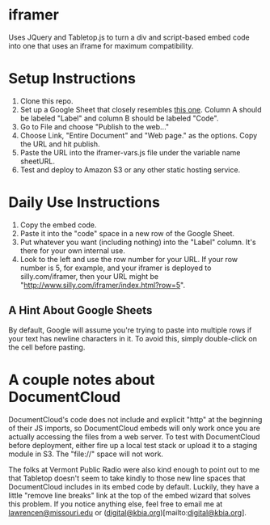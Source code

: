 # iframer
Uses JQuery and Tabletop.js to turn a div and script-based embed code into one that uses an iframe for maximum compatibility.

# Setup Instructions
1. Clone this repo.
2. Set up a Google Sheet that closely resembles [this one](https://docs.google.com/spreadsheets/d/183BqQXLnw3ZtqGkB-d-bnFtk5PoPdx7gjmJocCzUeao/edit?usp=sharing). Column A should be labeled "Label" and column B should be labeled "Code".
3. Go to File and choose "Publish to the web..."
4. Choose Link, "Entire Document" and "Web page." as the options. Copy the URL and hit publish.
5. Paste the URL into the iframer-vars.js file under the variable name sheetURL.
6. Test and deploy to Amazon S3 or any other static hosting service.

# Daily Use Instructions
1. Copy the embed code.
2. Paste it into the "code" space in a new row of the Google Sheet.
3. Put whatever you want (including nothing) into the "Label" column. It's there for your own internal use.
4. Look to the left and use the row number for your URL. If your row number is 5, for example, and your iframer is deployed to silly.com/iframer, then your URL might be "http://www.silly.com/iframer/index.html?row=5".

## A Hint About Google Sheets
By default, Google will assume you're trying to paste into multiple rows if your text has newline characters in it. To avoid this, simply double-click on the cell before pasting.

# A couple notes about DocumentCloud
DocumentCloud's code does not include and explicit "http" at the beginning of their JS imports, so DocumentCloud embeds will only work once you are actually accessing the files from a web server. To test with DocumentCloud before deployment, either fire up a local test stack or upload it to a staging module in S3. The "file://" space will not work.

The folks at Vermont Public Radio were also kind enough to point out to me that Tabletop doesn't seem to take kindly to those new line spaces that DocumentCloud includes in its embed code by default. Luckily, they have a little "remove line breaks" link at the top of the embed wizard that solves this problem. If you notice anything else, feel free to email me at [lawrencen@missouri.edu](mailto:lawrencen@missouri.edu) or (digital@kbia.org)[mailto:digital@kbia.org].
